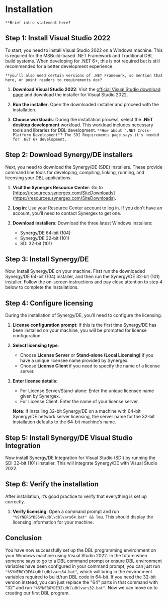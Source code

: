 # Installation

`**Brief intro statement here?`

## Step 1: Install Visual Studio 2022

To start, you need to install Visual Studio 2022 on a Windows machine. This is required for the MSBuild-based .NET Framework and Traditional DBL build systems. When developing for .NET 6+, this is not required but is still recommended for a better development experience.

`**you'll also need certain versions of .NET Framework, so mention that here, or point readers to requirements doc?`

1. **Download Visual Studio 2022**: Visit the [official Visual Studio download page](https://visualstudio.microsoft.com/downloads/) and download the installer for Visual Studio 2022.

2. **Run the installer**: Open the downloaded installer and proceed with the installation.

3. **Choose workloads**: During the installation process, select the **.NET desktop development** workload. This workload includes necessary tools and libraries for DBL development.
`**How about ".NET Cross-Platform Development"? The SDI Requirements page says it's needed for .NET 6+ development.`

## Step 2: Download Synergy/DE installers

Next, you need to download the Synergy/DE (SDE) installers. These provide command line tools for developing, compiling, linking, running, and licensing your DBL applications.

1. **Visit the Synergex Resource Center**: Go to [https://resources.synergex.com/SiteDownloads](https://resources.synergex.com/SiteDownloads).

2. **Log in**: Use your Resource Center account to log in. If you don’t have an account, you’ll need to contact Synergex to get one.

3. **Download installers**: Download the three latest Windows installers:
   - Synergy/DE 64-bit (104)
   - Synergy/DE 32-bit (101)
   - SDI 32-bit (101) 

## Step 3: Install Synergy/DE

Now, install Synergy/DE on your machine. First run the downloaded Synergy/DE 64-bit (104) installer, and then run the Synergy/DE 32-bit (101) installer. Follow the on-screen instructions and pay close attention to step 4 below to complete the installations.

## Step 4: Configure licensing

During the installation of Synergy/DE, you’ll need to configure the licensing.

1. **License configuration prompt**: If this is the first time Synergy/DE has been installed on your machine, you will be prompted for license configuration.

2. **Select licensing type**:
   - Choose **License Server** or **Stand-alone (Local Licensing)** if you have a unique licensee name provided by Synergex.
   - Choose **License Client** if you need to specify the name of a license server.

3. **Enter license details**:
   - For License Server/Stand-alone: Enter the unique licensee name given by Synergex.
   - For License Client: Enter the name of your license server.

   **Note**: If installing 32-bit Synergy/DE on a machine with 64-bit Synergy/DE network server licensing, the server name for the 32-bit installation defaults to the 64-bit machine’s name.

## Step 5: Install Synergy/DE Visual Studio Integration

Now install Synergy/DE Integration for Visual Studio (SDI) by running the SDI 32-bit (101) installer. This will integrate Synergy/DE with Visual Studio 2022.

## Step 6: Verify the installation

After installation, it’s good practice to verify that everything is set up correctly. 

1. **Verify licensing**: Open a command prompt and run `"%SYNERGYDE64%\dbl\dblvars64.bat" && lmu`. This should display the licensing information for your machine.
   
## Conclusion

You have now successfully set up the DBL programming environment on your Windows machine using Visual Studio 2022. In the future when someone says to go to a DBL command prompt or ensure DBL environment variables have been configured in your command prompt, you can just run `"%SYNERGYDE64\dbl\dblvars64.bat"`, which will bring in the environment variables required to build/run DBL code in 64-bit. If you need the 32-bit version instead, you can just replace the "64" parts in that command with "32" and run `"%SYNERGYDE32\dbl\dblvars32.bat"`. Now we can move on to creating our first DBL program.

